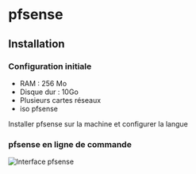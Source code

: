 # pfsense
## Installation

### Configuration initiale

- RAM : 256 Mo
- Disque dur : 10Go
- Plusieurs cartes réseaux
- iso pfsense

Installer pfsense sur la machine et configurer la langue

### pfsense en ligne de commande

![Interface pfsense](./images/pfsense.jpg)

